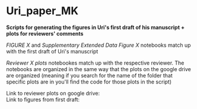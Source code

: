 # Uri_paper_MK


**Scripts for generating the figures in Uri's first draft of his manuscript + plots for reviewers' comments**

*FIGURE X* and *Supplementary Extended Data Figure X* notebooks match up with the first draft of Uri's manuscript  

*Reviewer X plots* notebookes match up with the respective reviewer. The notebooks are organized in the same way that the plots on the google drive are organized (meaning if you search for the name of the folder that specific plots are in you'll find the code for those plots in the script) 


Link to reviewer plots on google drive:  
Link to figures from first draft: 

